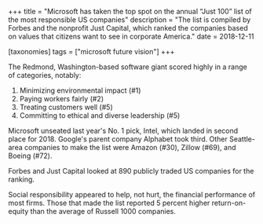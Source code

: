 +++
title = "Microsoft has taken the top spot on the annual “Just 100” list of the most responsible US companies"
description = "The list is compiled by Forbes and the nonprofit Just Capital, which ranked the companies based on values that citizens want to see in corporate America."
date = 2018-12-11

[taxonomies]
tags = ["microsoft future vision"]
+++

The Redmond, Washington-based software giant scored highly in a range of
categories, notably:

1.  Minimizing environmental impact (\#1)
2.  Paying workers fairly (\#2)
3.  Treating customers well (\#5)
4.  Committing to ethical and diverse leadership (\#5)

Microsoft unseated last year's No. 1 pick, Intel, which landed in second
place for 2018. Google's parent company Alphabet took third. Other
Seattle-area companies to make the list were Amazon (\#30), Zillow
(\#69), and Boeing (\#72).

Forbes and Just Capital looked at 890 publicly traded US companies for
the ranking. 

Social responsibility appeared to help, not hurt, the financial
performance of most firms. Those that made the list reported 5 percent
higher return-on-equity than the average of Russell 1000 companies.
